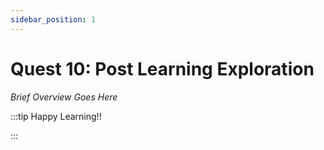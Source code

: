 ```yaml
---
sidebar_position: 1
---
```


# Quest 10: Post Learning Exploration

_Brief Overview Goes Here_

:::tip Happy Learning!!

<QuestButton text="Go To Quest" link="https://app.stackup.dev/quest_page/quest-10-post-learning-exploration" />

:::
